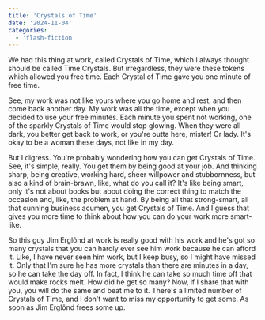 ```yaml
---
title: 'Crystals of Time'
date: '2024-11-04'
categories:
  - 'flash-fiction'
---
```


We had this thing at work, called Crystals of Time, which I always thought
should be called Time Crystals. But irregardless, they were these tokens which
allowed you free time. Each Crystal of Time gave you one minute of free time.

See, my work was not like yours where you go home and rest, and then come back
another day. My work was all the time, except when you decided to use your free
minutes. Each minute you spent not working, one of the sparkly Crystals of Time
would stop glowing. When they were all dark, you better get back to work, or
you're outta here, mister! Or lady. It's okay to be a woman these days, not like
in my day.

But I digress. You're probably wondering how you can get Crystals of Time. See,
it's simple, really. You get them by being good at your job. And thinking sharp,
being creative, working hard, sheer willpower and stubbornness, but also a kind
of brain-brawn, like, what do you call it? It's like being smart, only it's not
about books but about doing the correct thing to match the occasion and, like,
the problem at hand. By being all that strong-smart, all that cunning business
acumen, you get Crystals of Time. And I guess that gives you more time to think
about how you can do your work more smart-like.

So this guy Jim Erglônd at work is really good with his work and he's got so
many crystals that you can hardly ever see him work because he can afford it.
Like, I have never seen him work, but I keep busy, so I might have missed it.
Only that I'm sure he has more crystals than there are minutes in a day, so he
can take the day off. In fact, I think he can take so much time off that would
make rocks melt. How did he get so many? Now, if I share that with you, you will
do the same and beat me to it. There's a limited number of Crystals of Time, and
I don't want to miss my opportunity to get some. As soon as Jim Erglônd frees
some up.
